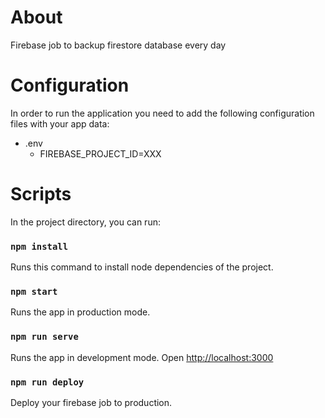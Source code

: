 # About

Firebase job to backup firestore database every day

# Configuration

In order to run the application you need to add the following configuration files with your app data:
- .env
  - FIREBASE_PROJECT_ID=XXX

# Scripts

In the project directory, you can run:

### `npm install`

Runs this command to install node dependencies of the project.

### `npm start`

Runs the app in production mode.

### `npm run serve`

Runs the app in development mode. Open [http://localhost:3000](http://localhost:3000)

### `npm run deploy`

Deploy your firebase job to production.